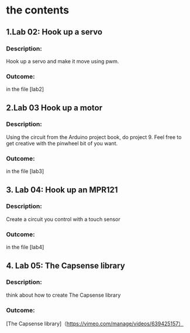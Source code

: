 # the contents

## 1.Lab 02: Hook up a servo
### Description:
Hook up a servo and make it move using pwm.

### Outcome:
in the file [lab2]

## 2.Lab 03 Hook up a motor
### Description:
Using the circuit from the Arduino project book, do project 9. Feel free to get creative with the pinwheel bit of you want. 

### Outcome: 
in the file [lab3]


## 3. Lab 04:  Hook up an MPR121 
### Description:
Create a circuit you control with a touch sensor

### Outcome: 
in the file [lab4]

## 4. Lab 05:  The Capsense library 
### Description:
think about how to create The Capsense library 
### Outcome: 
[The Capsense library]（https://vimeo.com/manage/videos/639425157）

